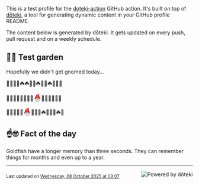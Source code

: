 This is a test profile for the [doteki-action](https://github.com/welpo/doteki-action) GitHub action. It's built on top of [dōteki](https://doteki.org), a tool for generating dynamic content in your GitHub profile README.

The content below is generated by dōteki. It gets updated on every push, pull request and on a weekly schedule.

## 👨‍🌾 Test garden

Hopefully we didn't get gnomed today…

<!-- garden start -->
🌳🐛🌸🌱☘️☘️🦋🌱☘️🌲🦋☘️🌻🐛🌼
<!-- garden end --><!-- garden start -->
🥀🐝🦋🐝🌱🍄🌹🌷<sub><img src="https://raw.githubusercontent.com/welpo/doteki-action/main/assets/gnomed.png" width="21" alt="Consider yourself gnomed"></sub>🌿🦋🌻🥀🌳🌹
<!-- garden end --><!-- garden start -->
🌲🌿🌲🌿🌿<sub><img src="https://raw.githubusercontent.com/welpo/doteki-action/main/assets/gnomed.png" width="21" alt="Consider yourself gnomed"></sub>🌸🥀🌳☘️🌼🦋🌻☘️🌻
<!-- garden end -->

## ☝️🤓 Fact of the day

<!-- did_you_know start -->
Goldfish have a longer memory than three seconds. They can remember things for months and even up to a year.
<!-- did_you_know end -->

---

<a href="https://doteki.org"><img src="https://img.shields.io/badge/powered_by-d%C5%8Dteki-0?style=flat-square&labelColor=202b2d&color=5E936C" align="right" alt="Powered by dōteki"></a> <div style="text-align: left;"><sub>
<!-- last_updated start -->Last updated on <a href="https://github.com/welpo/doteki-action/actions/workflows/ci.yaml">Wednesday, 08 October 2025 at 03:07<!-- last_updated end --></sub></div>
